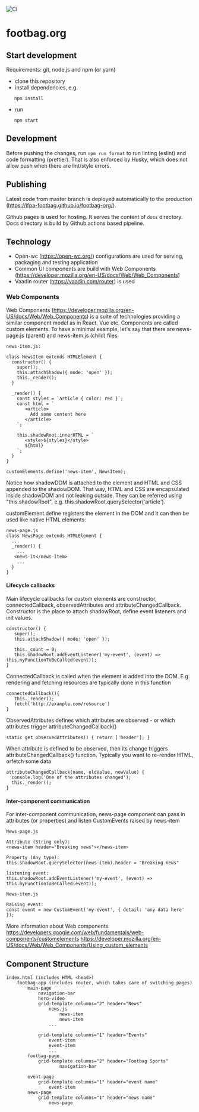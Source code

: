 ![CI](https://github.com/ifpa-footbag/footbag-org/workflows/CI/badge.svg)

# footbag.org

## Start development

Requirements: git, node.js and npm (or yarn)

- clone this repository
- install dependencies, e.g.

```
   npm install
```

- run

```
   npm start
```

## Development

Before pushing the changes, run `npm run format` to run linting (eslint) and code formatting (prettier). That is also enforced by Husky, which does not allow push when there are lint/style errors.

## Publishing

Latest code from master branch is deployed automatically to the production (https://ifpa-footbag.github.io/footbag-org/).

Github pages is used for hosting. It serves the content of `docs` directory. Docs directory is build by Github actions based pipeline.

## Technology

- Open-wc (https://open-wc.org/) configurations are used for serving, packaging and testing application
- Common UI components are build with Web Components (https://developer.mozilla.org/en-US/docs/Web/Web_Components)
- Vaadin router (https://vaadin.com/router) is used

### Web Components

Web Components (https://developer.mozilla.org/en-US/docs/Web/Web_Components) is a suite of technologies providing a similar component model as in React, Vue etc. Components are called custom elements. To have a minimal example, let's say that there are news-page.js (parent) and news-item.js (child) files.

```
news-item.js:

class NewsItem extends HTMLElement {
  constructor() {
    super();
    this.attachShadow({ mode: 'open' });
    this._render();
  }
  
  _render() {
    const styles = `article { color: red }`;
    const html = `
       <article> 
         Add some content here
       </article>
    `;

    this.shadowRoot.innerHTML = `
       <style>${styles}</style>
       ${html}
    `;
  }
}

customElements.define('news-item', NewsItem);
```
Notice how shadowDOM is attached to the element and HTML and CSS appended to the shadowDOM. That way, HTML and CSS are encapsulated inside shadowDOM and not leaking outside. They can be referred using "this.shadowRoot", e.g. this.shadowRoot.querySelector('article'). 

customElement.define registers the element in the DOM and it can then be used like native HTML elements:

```
news-page.js
class NewsPage extends HTMLElement {
  ...
  _render() {
    ...
   <news-it</news-item>
    ...
  }
}
```

#### Lifecycle callbacks

Main lifecycle callbacks for custom elements are constructor, connectedCallback, observedAttributes and attributeChangedCallback. Constructor is the place to attach shadowRoot, define event listeners and init values. 

```
constructor() {
   super();
   this.attachShadow({ mode: 'open' });
   
   this._count = 0;
   this.shadowRoot.addEventListener('my-event', (event) => this.myFunctionToBeCalled(event));
}
```

ConnectedCallback is called when the element is added into the DOM. E.g. rendering and fetching resources are typically done in this function

```
connectedCallback(){
   this._render();
   fetch('http://example.com/resource')
}
```

ObservedAttributes defines which attributes are observed - or which attributes trigger attributeChangedCallback()
```
static get observedAttributes() { return ['header']; }
```

When attribute is defined to be observed, then its change triggers attributeChangedCallback() function. Typically you want to re-render HTML, orfetch some data
```
attributeChangedCallback(name, oldValue, newValue) {
  console.log('One of the attributes changed');
  this._render();
}
```


#### Inter-component communication

For inter-component communication, news-page component can pass in attributes (or properties) and listen CustomEvents raised by
news-item

```
News-page.js

Attribute (String only):
<news-item header="Breaking news"></news-item>

Property (Any type):
this.shadowRoot.querySelector(news-item).header = "Breaking news"

listening event: 
this.shadowRoot.addEventListener('my-event', (event) => this.myFunctionToBeCalled(event));

News-item.js

Raising event:
const event = new CustomEvent('my-event', { detail: 'any data here' });
```

More information about Web components:
https://developers.google.com/web/fundamentals/web-components/customelements
https://developer.mozilla.org/en-US/docs/Web/Web_Components/Using_custom_elements


## Component Structure

```
index.html (includes HTML <head>)
    footbag-app (includes router, which takes care of switching pages)
        main-page
            navigation-bar
            hero-video
            grid-template columns="2" header="News"
                news.js
                    news-item
                    news-item
                ...

            grid-template columns="1" header="Events"
                event-item
                event-item
                ...
        footbag-page
            grid-template columns="2" header="Footbag Sports"
                    navigation-bar

        event-page
            grid-template columns="1" header="event name"
                event-item
        news-page
            grid-template columns="1" header="news name"
                news-page

```
